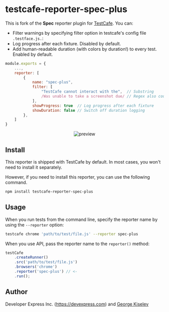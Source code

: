 # testcafe-reporter-spec-plus

This is fork of the **Spec** reporter plugin for [TestCafe](http://devexpress.github.io/testcafe). You can:

- Filter warnings by specifying filter option in testcafe's config file `.testface.js.`:
- Log progress after each fixture. Disabled by default.
- Add human-readable duration (with colors by duration!) to every test. Enabled by default.

```js
module.exports = {
    ...,
    reporter: [
        {
            name: "spec-plus",
            filter: [
                "TestCafe cannot interact with the",  // Substring
                /Was unable to take a screenshot due/ // Regex also could be used
            ],
            showProgress: true  // Log progress after each fixture
            showDuration: false // Switch off duration logging
        },
    ]
}
```

<p align="center">
    <img src="https://raw.github.com/DevExpress/testcafe-reporter-spec/master/media/preview.png" alt="preview" />
</p>

## Install

This reporter is shipped with TestCafe by default. In most cases, you won't need to install it separately.

However, if you need to install this reporter, you can use the following command.

```sh
npm install testcafe-reporter-spec-plus
```

## Usage

When you run tests from the command line, specify the reporter name by using the `--reporter` option:

```sh
testcafe chrome 'path/to/test/file.js' --reporter spec-plus
```


When you use API, pass the reporter name to the `reporter()` method:

```js
testCafe
    .createRunner()
    .src('path/to/test/file.js')
    .browsers('chrome')
    .reporter('spec-plus') // <-
    .run();
```

## Author

Developer Express Inc. (https://devexpress.com) and [George Kiselev](https://github.com/gooddaytoday)
